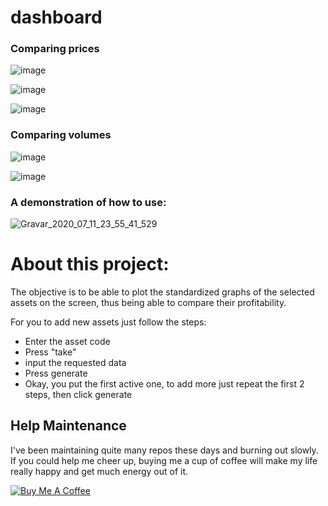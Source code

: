 # dashboard

### Comparing prices

![image](https://user-images.githubusercontent.com/48841448/87237986-3d2b8700-c3d3-11ea-90e3-66be2d5bbff6.png)

![image](https://user-images.githubusercontent.com/48841448/87237999-546a7480-c3d3-11ea-984f-99f78f5f7d63.png)

![image](https://user-images.githubusercontent.com/48841448/87238012-706e1600-c3d3-11ea-848e-167564e263f9.png)

### Comparing volumes

![image](https://user-images.githubusercontent.com/48841448/87238024-9693b600-c3d3-11ea-81bc-0578b982c4ce.png)

![image](https://user-images.githubusercontent.com/48841448/87238036-b32fee00-c3d3-11ea-8de2-e268f913a2a0.png)

### A demonstration of how to use:

![Gravar_2020_07_11_23_55_41_529](https://user-images.githubusercontent.com/48841448/87237944-c0001200-c3d2-11ea-9d91-1047ec14b213.gif)


# About this project:

The objective is to be able to plot the standardized graphs of the selected assets on the screen, thus being able to compare their profitability.

For you to add new assets just follow the steps:
* Enter the asset code
* Press "take"
* input the requested data
* Press generate
* Okay, you put the first active one, to add more just repeat the first 2 steps, then click generate

## Help Maintenance

I've been maintaining quite many repos these days and burning out slowly. If you could help me cheer up, buying me a cup of coffee will make my life really happy and get much energy out of it.

<a href="https://www.buymeacoffee.com/emesonfilho" target="_blank"><img src="https://www.buymeacoffee.com/assets/img/custom_images/purple_img.png" alt="Buy Me A Coffee" style="height: auto !important;width: auto !important;" ></a>
